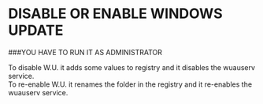# DISABLE OR ENABLE WINDOWS UPDATE

###YOU HAVE TO RUN IT AS ADMINISTRATOR

To disable W.U. it adds some values to registry and it disables the wuauserv service.\
To re-enable W.U. it renames the folder in the registry and it re-enables the wuauserv service.